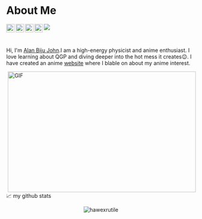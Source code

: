 # About Me
<a href="https://www.instagram.com/hawexrutile/">
  <img align="left" alt="Abhishek's Instagram" width="22px" src="https://raw.githubusercontent.com/hussainweb/hussainweb/main/icons/instagram.png" />
</a>
<a href="https://discord.gg/hawexrutile">
  <img align="left" alt="Abhishek's Discord" width="22px" src="https://raw.githubusercontent.com/peterthehan/peterthehan/master/assets/discord.svg" />
</a>
<a href="https://twitter.com/hawexrutile">
  <img align="left" alt="Abhishek Naidu | Twitter" width="22px" src="https://raw.githubusercontent.com/peterthehan/peterthehan/master/assets/twitter.svg" />
</a>
<a href="https://www.linkedin.com/in/hawexrutile/">
  <img align="left" alt="Abhishek's LinkedIN" width="22px" src="https://raw.githubusercontent.com/peterthehan/peterthehan/master/assets/linkedin.svg" />
</a>

![](https://visitor-badge.glitch.me/badge?page_id=hawexrutile.hawexrutile)

<br />

Hi, I'm [Alan Biju John](https://hawexrutile.github.io/Portfolio/main/index.html).I am a high-energy physicist and anime enthusiast. I love learning about QGP and diving deeper into the hot mess it creates😉.
I have created an anime [website](https://hawexrutile.github.io/Anime-Web/) where I blable on about my anime interest.

  <img align="right" alt="GIF" src="https://github.com/abhisheknaiidu/abhisheknaiidu/blob/master/code.gif?raw=true" width="500" height="320" />
  


📈 my github stats

<p align="center"> <img src="https://github-readme-stats.vercel.app/api?username=hawexrutile&show_icons=true&theme=gotham" alt="hawexrutile" />

